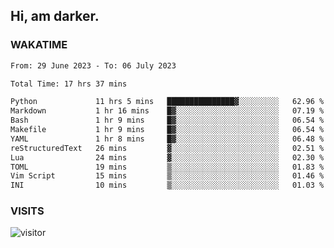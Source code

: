 ## Hi, am darker.

### WAKATIME

<!--START_SECTION:waka-->

```txt
From: 29 June 2023 - To: 06 July 2023

Total Time: 17 hrs 37 mins

Python             11 hrs 5 mins   ███████████████▓░░░░░░░░░   62.96 %
Markdown           1 hr 16 mins    █▓░░░░░░░░░░░░░░░░░░░░░░░   07.19 %
Bash               1 hr 9 mins     █▓░░░░░░░░░░░░░░░░░░░░░░░   06.54 %
Makefile           1 hr 9 mins     █▓░░░░░░░░░░░░░░░░░░░░░░░   06.54 %
YAML               1 hr 8 mins     █▓░░░░░░░░░░░░░░░░░░░░░░░   06.48 %
reStructuredText   26 mins         ▓░░░░░░░░░░░░░░░░░░░░░░░░   02.51 %
Lua                24 mins         ▓░░░░░░░░░░░░░░░░░░░░░░░░   02.30 %
TOML               19 mins         ▒░░░░░░░░░░░░░░░░░░░░░░░░   01.83 %
Vim Script         15 mins         ▒░░░░░░░░░░░░░░░░░░░░░░░░   01.46 %
INI                10 mins         ▒░░░░░░░░░░░░░░░░░░░░░░░░   01.03 %
```

<!--END_SECTION:waka-->

### VISITS
<!-- i should probably build this when i will have some time -->
![visitor](https://profile-counter.glitch.me/sanix-darker/count.svg)
